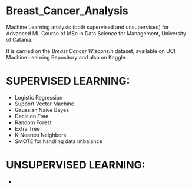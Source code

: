 # Breast_Cancer_Analysis

Machine Learning analysis (both supervised and unsupervised) for Advanced ML Course of MSc in Data Science for Management, University of Catania.

It is carried on the *Breast Cancer Wisconsin* dataset, available on UCI Machine Learning Repository and also on Kaggle. 

# SUPERVISED LEARNING:
- Logistic Regression
- Support Vector Machine
- Gaussian Naive Bayes
- Decision Tree
- Random Forest
- Extra Tree
- K-Nearest Neighbors
- SMOTE for handling data imbalance

# UNSUPERVISED LEARNING:
- 


